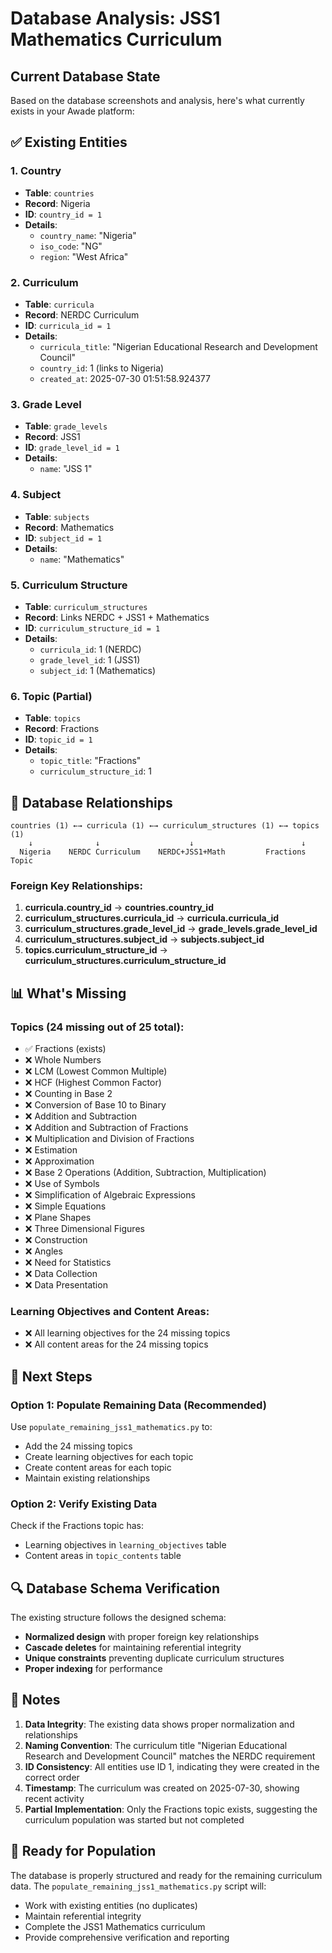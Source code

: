 # Database Analysis: JSS1 Mathematics Curriculum

## Current Database State

Based on the database screenshots and analysis, here's what currently exists in your Awade platform:

## ✅ Existing Entities

### 1. Country
- **Table**: `countries`
- **Record**: Nigeria
- **ID**: `country_id = 1`
- **Details**: 
  - `country_name`: "Nigeria"
  - `iso_code`: "NG"
  - `region`: "West Africa"

### 2. Curriculum
- **Table**: `curricula`
- **Record**: NERDC Curriculum
- **ID**: `curricula_id = 1`
- **Details**:
  - `curricula_title`: "Nigerian Educational Research and Development Council"
  - `country_id`: 1 (links to Nigeria)
  - `created_at`: 2025-07-30 01:51:58.924377

### 3. Grade Level
- **Table**: `grade_levels`
- **Record**: JSS1
- **ID**: `grade_level_id = 1`
- **Details**:
  - `name`: "JSS 1"

### 4. Subject
- **Table**: `subjects`
- **Record**: Mathematics
- **ID**: `subject_id = 1`
- **Details**:
  - `name`: "Mathematics"

### 5. Curriculum Structure
- **Table**: `curriculum_structures`
- **Record**: Links NERDC + JSS1 + Mathematics
- **ID**: `curriculum_structure_id = 1`
- **Details**:
  - `curricula_id`: 1 (NERDC)
  - `grade_level_id`: 1 (JSS1)
  - `subject_id`: 1 (Mathematics)

### 6. Topic (Partial)
- **Table**: `topics`
- **Record**: Fractions
- **ID**: `topic_id = 1`
- **Details**:
  - `topic_title`: "Fractions"
  - `curriculum_structure_id`: 1

## 🔗 Database Relationships

```
countries (1) ←→ curricula (1) ←→ curriculum_structures (1) ←→ topics (1)
    ↓              ↓                    ↓                        ↓
  Nigeria    NERDC Curriculum    NERDC+JSS1+Math         Fractions Topic
```

### Foreign Key Relationships:
1. **curricula.country_id** → **countries.country_id**
2. **curriculum_structures.curricula_id** → **curricula.curricula_id**
3. **curriculum_structures.grade_level_id** → **grade_levels.grade_level_id**
4. **curriculum_structures.subject_id** → **subjects.subject_id**
5. **topics.curriculum_structure_id** → **curriculum_structures.curriculum_structure_id**

## 📊 What's Missing

### Topics (24 missing out of 25 total):
- ✅ Fractions (exists)
- ❌ Whole Numbers
- ❌ LCM (Lowest Common Multiple)
- ❌ HCF (Highest Common Factor)
- ❌ Counting in Base 2
- ❌ Conversion of Base 10 to Binary
- ❌ Addition and Subtraction
- ❌ Addition and Subtraction of Fractions
- ❌ Multiplication and Division of Fractions
- ❌ Estimation
- ❌ Approximation
- ❌ Base 2 Operations (Addition, Subtraction, Multiplication)
- ❌ Use of Symbols
- ❌ Simplification of Algebraic Expressions
- ❌ Simple Equations
- ❌ Plane Shapes
- ❌ Three Dimensional Figures
- ❌ Construction
- ❌ Angles
- ❌ Need for Statistics
- ❌ Data Collection
- ❌ Data Presentation

### Learning Objectives and Content Areas:
- ❌ All learning objectives for the 24 missing topics
- ❌ All content areas for the 24 missing topics

## 🎯 Next Steps

### Option 1: Populate Remaining Data (Recommended)
Use `populate_remaining_jss1_mathematics.py` to:
- Add the 24 missing topics
- Create learning objectives for each topic
- Create content areas for each topic
- Maintain existing relationships

### Option 2: Verify Existing Data
Check if the Fractions topic has:
- Learning objectives in `learning_objectives` table
- Content areas in `topic_contents` table

## 🔍 Database Schema Verification

The existing structure follows the designed schema:
- **Normalized design** with proper foreign key relationships
- **Cascade deletes** for maintaining referential integrity
- **Unique constraints** preventing duplicate curriculum structures
- **Proper indexing** for performance

## 📝 Notes

1. **Data Integrity**: The existing data shows proper normalization and relationships
2. **Naming Convention**: The curriculum title "Nigerian Educational Research and Development Council" matches the NERDC requirement
3. **ID Consistency**: All entities use ID 1, indicating they were created in the correct order
4. **Timestamp**: The curriculum was created on 2025-07-30, showing recent activity
5. **Partial Implementation**: Only the Fractions topic exists, suggesting the curriculum population was started but not completed

## 🚀 Ready for Population

The database is properly structured and ready for the remaining curriculum data. The `populate_remaining_jss1_mathematics.py` script will:
- Work with existing entities (no duplicates)
- Maintain referential integrity
- Complete the JSS1 Mathematics curriculum
- Provide comprehensive verification and reporting
